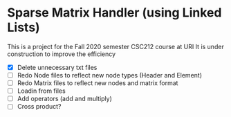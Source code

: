 # Sparse Matrix Handler (using Linked Lists)

This is a project for the Fall 2020 semester CSC212 course at URI
It is under construction to improve the efficiency

- [x] Delete unnecessary txt files
- [ ] Redo Node files to reflect new node types (Header and Element)
- [ ] Redo Matrix files to reflect new nodes and matrix format
- [ ] Loadin from files
- [ ] Add operators (add and multiply)
- [ ] Cross product?
